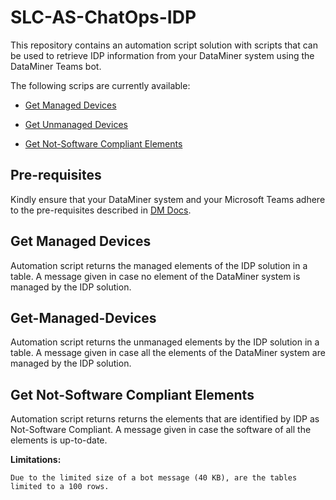 # SLC-AS-ChatOps-IDP

This repository contains an automation script solution with scripts that can be used to retrieve IDP information from your DataMiner system using the DataMiner Teams bot.

The following scrips are currently available:

- [Get Managed Devices](#Get-Managed-Devices)

- [Get Unmanaged Devices](#Get-Unmanaged-Devices)

- [Get Not-Software Compliant Elements](#Get-Not-Software-Compliant-Elements)

## Pre-requisites

Kindly ensure that your DataMiner system and your Microsoft Teams adhere to the pre-requisites described in [DM Docs](https://docs.dataminer.services/user-guide/Cloud_Platform/TeamsBot/Microsoft_Teams_Chat_Integration.html#server-side-prerequisites).

## Get Managed Devices

Automation script returns the managed elements of the IDP solution in a table. A message given in case no element of the DataMiner system is managed by the IDP solution.

## Get-Managed-Devices

Automation script returns the unmanaged elements by the IDP solution in a table. A message given in case all the elements of the DataMiner system are managed by the IDP solution.

## Get Not-Software Compliant Elements

Automation script returns returns the elements that are identified by IDP as Not-Software Compliant. A message given in case the software of all the elements is up-to-date.

**Limitations:**

    Due to the limited size of a bot message (40 KB), are the tables limited to a 100 rows.